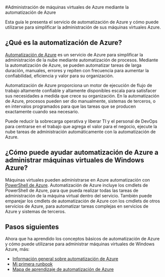 <properties
    pageTitle="Administrar máquinas virtuales mediante la automatización de Azure | Microsoft Azure"
    description="Obtenga información acerca de cómo puede utilizar el servicio de automatización de Azure para administrar Azure máquinas virtuales a escala."
    services="virtual-machines-windows, automation"
    documentationCenter=""
    authors="jodoglevy"
    manager="timlt"
    editor=""/>

<tags
    ms.service="virtual-machines-windows"
    ms.workload="infrastructure-services"
    ms.tgt_pltfrm="na"
    ms.devlang="na"
    ms.topic="article"
    ms.date="04/19/2016"
    ms.author="jolevy"/>



#<a name="managing-azure-virtual-machines-using-azure-automation"></a>Administración de máquinas virtuales de Azure mediante la automatización de Azure

Esta guía le presenta el servicio de automatización de Azure y cómo puede utilizarse para simplificar la administración de sus máquinas virtuales Azure.


## <a name="what-is-azure-automation"></a>¿Qué es la automatización de Azure?

[Automatización de Azure](https://azure.microsoft.com/services/automation/) es un servicio de Azure para simplificar la administración de la nube mediante automatización de procesos. Mediante la automatización de Azure, se pueden automatizar tareas de larga duración, manuales, errores y repiten con frecuencia para aumentar la confiabilidad, eficiencia y valor para su organización.

Automatización de Azure proporciona un motor de ejecución de flujo de trabajo altamente confiable y altamente disponibles escala para satisfacer sus necesidades a medida que crece su organización. En la automatización de Azure, procesos pueden ser dio manualmente, sistemas de terceros, o en intervalos programados para que las tareas que se producen exactamente cuando sea necesario.

Puede reducir la sobrecarga operativa y liberar TI y el personal de DevOps para centrarse en el trabajo que agrega el valor para el negocio, ejecute la nube tareas de administración automáticamente con la automatización de Azure.


## <a name="how-can-azure-automation-help-manage-azure-virtual-machines"></a>¿Cómo puede ayudar automatización de Azure a administrar máquinas virtuales de Windows Azure?

Máquinas virtuales pueden administrarse en Azure automatización con [PowerShell de Azure](https://msdn.microsoft.com/library/azure/jj156055.aspx). Automatización de Azure incluye los cmdlets de PowerShell de Azure, para que pueda realizar todas las tareas de administración de la máquina virtual dentro del servicio. También puede emparejar los cmdlets de automatización de Azure con los cmdlets de otros servicios de Azure, para automatizar tareas complejas en servicios de Azure y sistemas de terceros.


## <a name="next-steps"></a>Pasos siguientes

Ahora que ha aprendido los conceptos básicos de automatización de Azure y cómo puede utilizarse para administrar máquinas virtuales de Windows Azure, más:

- [Información general sobre automatización de Azure](../automation/automation-intro.md)
- [Mi primera runbook](../automation/automation-first-runbook-graphical.md)
- [Mapa de aprendizaje de automatización de Azure](https://azure.microsoft.com/documentation/learning-paths/automation/)
